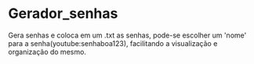 # Gerador_senhas
Gera senhas e coloca em um .txt as senhas, pode-se escolher um 'nome' para a senha(youtube:senhaboa123), facilitando a visualização e organização do mesmo.
